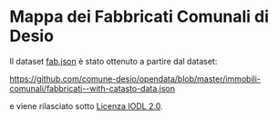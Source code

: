 # Mappa dei Fabbricati Comunali di Desio

Il dataset [fab.json](fab.json) è stato ottenuto a partire dal dataset:

https://github.com/comune-desio/opendata/blob/master/immobili-comunali/fabbricati--with-catasto-data.json

e viene rilasciato sotto [Licenza IODL 2.0](LICENSE.md).
